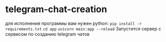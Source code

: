 # telegram-chat-creation
для исполнения программы вам нужен python:
`pip install -r requirements.txt`
`cd app`
`uvicorn main:app --reload`
Запустится сервер с сервисом по созданию telegram чатов
